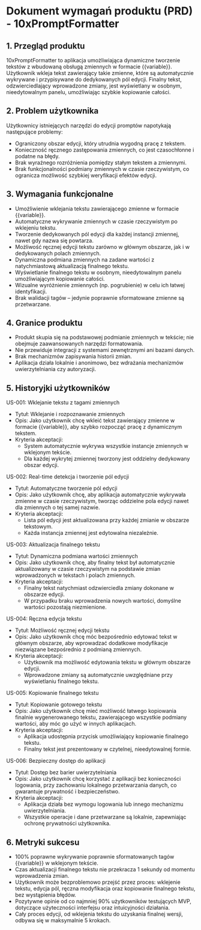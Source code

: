 # Dokument wymagań produktu (PRD) - 10xPromptFormatter

## 1. Przegląd produktu

10xPromptFormatter to aplikacja umożliwiająca dynamiczne tworzenie tekstów z wbudowaną obsługą zmiennych w formacie {{variable}}. Użytkownik wkleja tekst zawierający takie zmienne, które są automatycznie wykrywane i przypisywane do dedykowanych pól edycji. Finalny tekst, odzwierciedlający wprowadzone zmiany, jest wyświetlany w osobnym, nieedytowalnym panelu, umożliwiając szybkie kopiowanie całości.

## 2. Problem użytkownika

Użytkownicy istniejących narzędzi do edycji promptów napotykają następujące problemy:

- Ograniczony obszar edycji, który utrudnia wygodną pracę z tekstem.
- Konieczność ręcznego zastępowania zmiennych, co jest czasochłonne i podatne na błędy.
- Brak wyraźnego rozróżnienia pomiędzy stałym tekstem a zmiennymi.
- Brak funkcjonalności podmiany zmiennych w czasie rzeczywistym, co ogranicza możliwość szybkiej weryfikacji efektów edycji.

## 3. Wymagania funkcjonalne

- Umożliwienie wklejania tekstu zawierającego zmienne w formacie {{variable}}.
- Automatyczne wykrywanie zmiennych w czasie rzeczywistym po wklejeniu tekstu.
- Tworzenie dedykowanych pól edycji dla każdej instancji zmiennej, nawet gdy nazwa się powtarza.
- Możliwość ręcznej edycji tekstu zarówno w głównym obszarze, jak i w dedykowanych polach zmiennych.
- Dynamiczna podmiana zmiennych na zadane wartości z natychmiastową aktualizacją finalnego tekstu.
- Wyświetlanie finalnego tekstu w osobnym, nieedytowalnym panelu umożliwiającym kopiowanie całości.
- Wizualne wyróżnienie zmiennych (np. pogrubienie) w celu ich łatwej identyfikacji.
- Brak walidacji tagów – jedynie poprawnie sformatowane zmienne są przetwarzane.

## 4. Granice produktu

- Produkt skupia się na podstawowej podmianie zmiennych w tekście; nie obejmuje zaawansowanych narzędzi formatowania.
- Nie przewiduje integracji z systemami zewnętrznymi ani bazami danych.
- Brak mechanizmów zapisywania historii zmian.
- Aplikacja działa lokalnie i anonimowo, bez wdrażania mechanizmów uwierzytelniania czy autoryzacji.

## 5. Historyjki użytkowników

US-001: Wklejanie tekstu z tagami zmiennych

- Tytuł: Wklejanie i rozpoznawanie zmiennych
- Opis: Jako użytkownik chcę wkleić tekst zawierający zmienne w formacie {{variable}}, aby szybko rozpocząć pracę z dynamicznym tekstem.
- Kryteria akceptacji:
  - System automatycznie wykrywa wszystkie instancje zmiennych w wklejonym tekście.
  - Dla każdej wykrytej zmiennej tworzony jest oddzielny dedykowany obszar edycji.

US-002: Real-time detekcja i tworzenie pól edycji

- Tytuł: Automatyczne tworzenie pól edycji
- Opis: Jako użytkownik chcę, aby aplikacja automatycznie wykrywała zmienne w czasie rzeczywistym, tworząc oddzielne pola edycji nawet dla zmiennych o tej samej nazwie.
- Kryteria akceptacji:
  - Lista pól edycji jest aktualizowana przy każdej zmianie w obszarze tekstowym.
  - Każda instancja zmiennej jest edytowalna niezależnie.

US-003: Aktualizacja finalnego tekstu

- Tytuł: Dynamiczna podmiana wartości zmiennych
- Opis: Jako użytkownik chcę, aby finalny tekst był automatycznie aktualizowany w czasie rzeczywistym na podstawie zmian wprowadzonych w tekstach i polach zmiennych.
- Kryteria akceptacji:
  - Finalny tekst natychmiast odzwierciedla zmiany dokonane w obszarze edycji.
  - W przypadku braku wprowadzenia nowych wartości, domyślne wartości pozostają niezmienione.

US-004: Ręczna edycja tekstu

- Tytuł: Możliwość ręcznej edycji tekstu
- Opis: Jako użytkownik chcę móc bezpośrednio edytować tekst w głównym obszarze, aby wprowadzać dodatkowe modyfikacje niezwiązane bezpośrednio z podmianą zmiennych.
- Kryteria akceptacji:
  - Użytkownik ma możliwość edytowania tekstu w głównym obszarze edycji.
  - Wprowadzone zmiany są automatycznie uwzględniane przy wyświetlaniu finalnego tekstu.

US-005: Kopiowanie finalnego tekstu

- Tytuł: Kopiowanie gotowego tekstu
- Opis: Jako użytkownik chcę mieć możliwość łatwego kopiowania finalnie wygenerowanego tekstu, zawierającego wszystkie podmiany wartości, aby móc go użyć w innych aplikacjach.
- Kryteria akceptacji:
  - Aplikacja udostępnia przycisk umożliwiający kopiowanie finalnego tekstu.
  - Finalny tekst jest prezentowany w czytelnej, nieedytowalnej formie.

US-006: Bezpieczny dostęp do aplikacji

- Tytuł: Dostęp bez barier uwierzytelniania
- Opis: Jako użytkownik chcę korzystać z aplikacji bez konieczności logowania, przy zachowaniu lokalnego przetwarzania danych, co gwarantuje prywatność i bezpieczeństwo.
- Kryteria akceptacji:
  - Aplikacja działa bez wymogu logowania lub innego mechanizmu uwierzytelniania.
  - Wszystkie operacje i dane przetwarzane są lokalnie, zapewniając ochronę prywatności użytkownika.

## 6. Metryki sukcesu

- 100% poprawne wykrywanie poprawnie sformatowanych tagów {{variable}} w wklejonym tekście.
- Czas aktualizacji finalnego tekstu nie przekracza 1 sekundy od momentu wprowadzenia zmian.
- Użytkownik może bezproblemowo przejść przez proces: wklejenie tekstu, edycja pól, ręczna modyfikacja oraz kopiowanie finalnego tekstu, bez wystąpienia błędów.
- Pozytywne opinie od co najmniej 90% użytkowników testujących MVP, dotyczące użyteczności interfejsu oraz intuicyjności działania.
- Cały proces edycji, od wklejenia tekstu do uzyskania finalnej wersji, odbywa się w maksymalnie 5 krokach.
